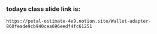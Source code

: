### todays class slide link is: 

```link
https://petal-estimate-4e9.notion.site/Wallet-adapter-860feade9cb940cea696eedf4fc61251
```